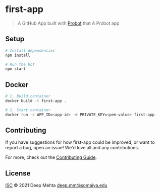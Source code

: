 # first-app

> A GitHub App built with [Probot](https://github.com/probot/probot) that A Probot app

## Setup

```sh
# Install dependencies
npm install

# Run the bot
npm start
```

## Docker

```sh
# 1. Build container
docker build -t first-app .

# 2. Start container
docker run -e APP_ID=<app-id> -e PRIVATE_KEY=<pem-value> first-app
```

## Contributing

If you have suggestions for how first-app could be improved, or want to report a bug, open an issue! We'd love all and any contributions.

For more, check out the [Contributing Guide](CONTRIBUTING.md).

## License

[ISC](LICENSE) © 2021 Deep Mehta <deep.mm@somaiya.edu>
